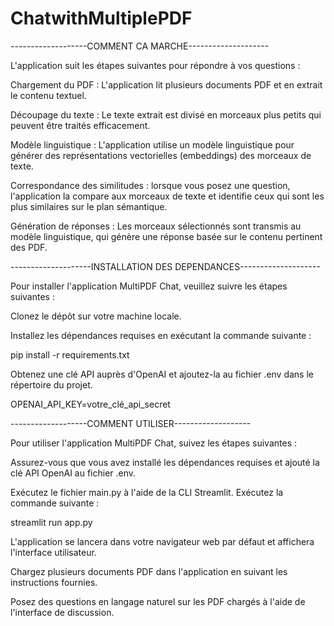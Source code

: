 # ChatwithMultiplePDF

-------------------COMMENT CA MARCHE--------------------

  L'application suit les étapes suivantes pour répondre à vos questions :

Chargement du PDF : L'application lit plusieurs documents PDF et en extrait le contenu textuel.

Découpage du texte : Le texte extrait est divisé en morceaux plus petits qui peuvent être traités efficacement.

Modèle linguistique : L'application utilise un modèle linguistique pour générer des représentations vectorielles (embeddings) des morceaux de texte.

Correspondance des similitudes : lorsque vous posez une question, l'application la compare aux morceaux de texte et identifie ceux qui sont les plus similaires sur le plan sémantique.

Génération de réponses : Les morceaux sélectionnés sont transmis au modèle linguistique, qui génère une réponse basée sur le contenu pertinent des PDF.




--------------------INSTALLATION DES DEPENDANCES--------------------

Pour installer l'application MultiPDF Chat, veuillez suivre les étapes suivantes :

Clonez le dépôt sur votre machine locale.

Installez les dépendances requises en exécutant la commande suivante :

pip install -r requirements.txt

Obtenez une clé API auprès d'OpenAI et ajoutez-la au fichier .env dans le répertoire du projet.

OPENAI_API_KEY=votre_clé_api_secret







-------------------COMMENT UTILISER-------------------

Pour utiliser l'application MultiPDF Chat, suivez les étapes suivantes :

Assurez-vous que vous avez installé les dépendances requises et ajouté la clé API OpenAI au fichier .env.

Exécutez le fichier main.py à l'aide de la CLI Streamlit. Exécutez la commande suivante :

streamlit run app.py

L'application se lancera dans votre navigateur web par défaut et affichera l'interface utilisateur.

Chargez plusieurs documents PDF dans l'application en suivant les instructions fournies.

Posez des questions en langage naturel sur les PDF chargés à l'aide de l'interface de discussion.
